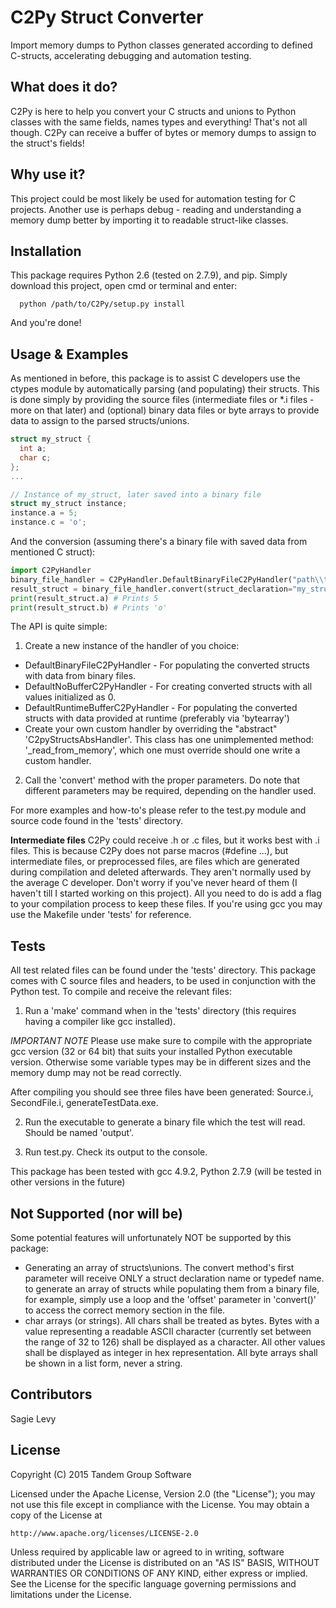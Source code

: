 # C2Py Struct Converter
Import memory dumps to Python classes generated according to defined C-structs, accelerating debugging and automation testing.

## What does it do?
C2Py is here to help you convert your C structs and unions to Python classes with the same fields, names types and everything!
That's not all though. C2Py can receive a buffer of bytes or memory dumps to assign to the struct's fields!

## Why use it? 
This project could be most likely be used for automation testing for C projects.
Another use is perhaps debug - reading and understanding a memory dump better by importing it to readable struct-like classes.

## Installation
This package requires Python 2.6 (tested on 2.7.9), and pip.
Simply download this project, open cmd or terminal and enter:
```console
  python /path/to/C2Py/setup.py install
```
And you're done!

## Usage & Examples
As mentioned in before, this package is to assist C developers use the ctypes module by automatically parsing (and populating) their structs.
This is done simply by providing the source files (intermediate files or *.i files - more on that later) and (optional) binary data files or byte arrays to provide 
data to assign to the parsed structs/unions.
```c
struct my_struct {
  int a;
  char c;
};
...

// Instance of my_struct, later saved into a binary file
struct my_struct instance;
instance.a = 5;
instance.c = 'o';
```
And the conversion (assuming there's a binary file with saved data from mentioned C struct):
```python
import C2PyHandler
binary_file_handler = C2PyHandler.DefaultBinaryFileC2PyHandler("path\\to\\SourceIntermediate.i", "path\\to\\binaryfile")
result_struct = binary_file_handler.convert(struct_declaration="my_struct")
print(result_struct.a) # Prints 5
print(result_struct.b) # Prints 'o'
```
The API is quite simple:

1. Create a new instance of the handler of you choice:
  * DefaultBinaryFileC2PyHandler - For populating the converted structs with data from binary files.
  * DefaultNoBufferC2PyHandler - For creating converted structs with all values initialized as 0.
  * DefaultRuntimeBufferC2PyHandler - For populating the converted structs with data provided at runtime (preferably via 'bytearray')
  * Create your own custom handler by overriding the "abstract" 'C2pyStructsAbsHandler'. This class has one unimplemented method: '_read_from_memory', which one must override should one write a custom handler.

2. Call the 'convert' method with the proper parameters. Do note that different parameters may be required, depending on the handler used.

For more examples and how-to's please refer to the test.py module and source code found in the 'tests\' directory.

**Intermediate files**
C2Py could receive .h or .c files, but it works best with .i files. This is because C2Py does not parse macros (#define ...),
but intermediate files, or preprocessed files, are files which are generated during compilation and deleted afterwards.
They aren't normally used by the average C developer. Don't worry if you've never heard of them (I haven't till I started working on this project).
All you need to do is add a flag to your compilation process to keep these files. If you're using gcc you may use the Makefile under 'tests\' for reference.

## Tests
All test related files can be found under the 'tests\' directory. 
This package comes with C source files and headers, to be used in conjunction with the Python test.
To compile and receive the relevant files:

1. Run a 'make' command when in the 'tests\' directory (this requires having a compiler like gcc installed).

  *IMPORTANT NOTE* Please use make sure to compile with the appropriate gcc version (32 or 64 bit) that suits your installed Python executable version.
  Otherwise some variable types may be in different sizes and the memory dump may not be read correctly.

  After compiling you should see three files have been generated: Source.i, SecondFile.i, generateTestData.exe.

2. Run the executable to generate a binary file which the test will read. Should be named 'output'.

3. Run test.py. Check its output to the console.
 
This package has been tested with gcc 4.9.2, Python 2.7.9 (will be tested in other versions in the future)

## Not Supported (nor will be)
Some potential features will unfortunately NOT be supported by this package:
* Generating an array of structs\unions. The convert method's first parameter will receive ONLY a struct declaration name or typedef name.
  to generate an array of structs while populating them from a binary file, for example, simply use a loop and the 'offset' parameter in 'convert()' to access the correct memory section in the file.
* char arrays (or strings). All chars shall be treated as bytes. Bytes with a value representing a readable ASCII character (currently set between the range of 32 to 126) shall be
  displayed as a character. All other values shall be displayed as integer in hex representation. All byte arrays shall be shown in a list form, never a string.

## Contributors
Sagie Levy

## License
Copyright (C) 2015 Tandem Group Software

Licensed under the Apache License, Version 2.0 (the "License");
you may not use this file except in compliance with the License.
You may obtain a copy of the License at

    http://www.apache.org/licenses/LICENSE-2.0

Unless required by applicable law or agreed to in writing, software
distributed under the License is distributed on an "AS IS" BASIS,
WITHOUT WARRANTIES OR CONDITIONS OF ANY KIND, either express or implied.
See the License for the specific language governing permissions and
limitations under the License.